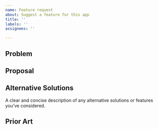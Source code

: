 ```yaml
---
name: Feature request
about: Suggest a feature for this app
title: ''
labels: ''
assignees: ''

---
```


## Problem
<!--Is your feature request related to a problem? Please describe.-->

## Proposal
<!--
* Describe the feature or idea you'd like to propose
-->

## Alternative Solutions
<!--Describe alternatives you've considered-->
A clear and concise description of any alternative solutions or features you've considered.

## Prior Art
<!-- List any relevant examples of how others have implemented this feature-->

